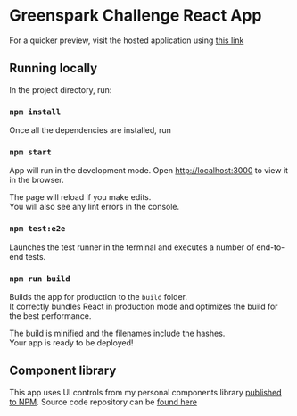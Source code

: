 # Greenspark Challenge React App

For a quicker preview, visit the hosted application using [this link](https://witty-meadow-0ac855f03.4.azurestaticapps.net)

## Running locally

In the project directory, run:

### `npm install`

Once all the dependencies are installed, run

### `npm start`

App will run  in the development mode.
Open [http://localhost:3000](http://localhost:3000) to view it in the browser.

The page will reload if you make edits.\
You will also see any lint errors in the console.

### `npm test:e2e`

Launches the test runner in the terminal and executes a number of end-to-end tests.

### `npm run build`

Builds the app for production to the `build` folder.\
It correctly bundles React in production mode and optimizes the build for the best performance.

The build is minified and the filenames include the hashes.\
Your app is ready to be deployed!

## Component library

This app uses UI controls from my personal components library [published to NPM](https://www.npmjs.com/package/seb-components-library). Source code repository can be [found here](https://github.com/sebastian-meckovski/seb-storybook)

